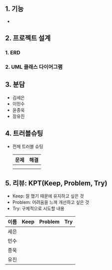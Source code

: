 ## 1. 기능
- 

## 2. 프로젝트 설계
### 1. ERD


### 2. UML 클래스 다이어그램



## 3. 분담
- 김세은
- 이민수
- 윤종욱
- 장유진 

## 4. 트러블슈팅
- 전체 트러블 슈팅
  
  |**문제**|**해결**|
  |:---|:---|
  | |
  | |

## 5. 리뷰: KPT(Keep, Problem, Try)
- Keep: 잘 했기 때문에 유지하고 싶은 것
- Problem: 어려움을 느껴 개선하고 싶은 것
- Try: 구체적으로 시도할 내용

|**이름**|**Keep**|**Problem**|**Try**|
|:---:|:---:|:---:|:---:|
|세은||
|민수||||
|종욱|||
|유진||
